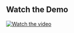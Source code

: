 ## Watch the Demo

[![Watch the video](https://img.youtube.com/vi/SzA9HPpmgC0/maxresdefault.jpg)](https://youtu.be/SzA9HPpmgC0)
